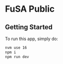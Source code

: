 # FuSA Public

## Getting Started

To run this app, simply do:

```sh
nvm use 16
npm i
npm run dev
```
